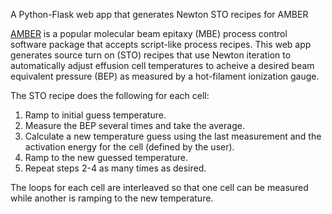 A Python-Flask web app that generates Newton STO recipes for AMBER


[AMBER](http://mbecontrol.com/amber/) is a popular molecular beam epitaxy (MBE)
process control software package that accepts script-like process recipes.
This web app generates source turn on (STO) recipes that use Newton iteration
to automatically adjust effusion cell temperatures to acheive a desired beam
equivalent pressure (BEP) as measured by a hot-filament ionization gauge.


The STO recipe does the following for each cell:
1. Ramp to initial guess temperature.
2. Measure the BEP several times and take the average.
3. Calculate a new temperature guess using the last measurement and the
   activation energy for the cell (defined by the user).
4. Ramp to the new guessed temperature.
5. Repeat steps 2-4 as many times as desired.

The loops for each cell are interleaved so that one cell can be measured
while another is ramping to the new temperature.
